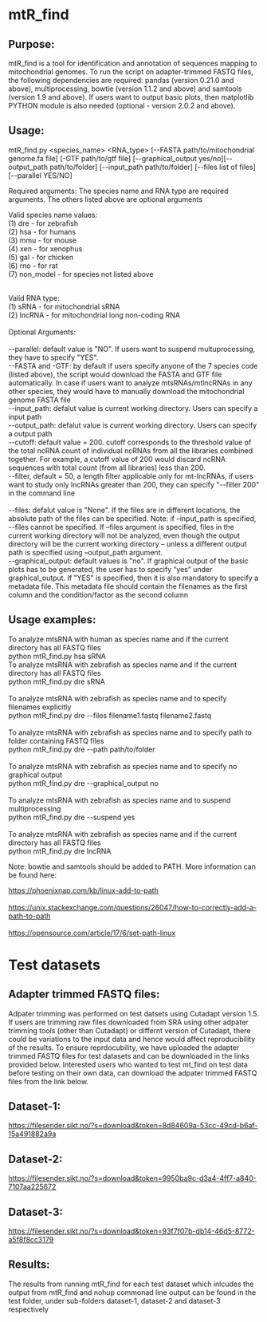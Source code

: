# mtR_find
## Purpose:

mtR_find is a tool for identification and annotation of sequences mapping to mitochondrial genomes. To run the script on adapter-trimmed FASTQ files, the following dependencies are required: pandas (version 0.21.0 and above), multiprocessing, bowtie (version 1.1.2 and above) and samtools (version 1.9 and above). If users want to output basic plots, then matplotlib PYTHON module is also needed (optional - version 2.0.2 and above). 

## Usage:

mtR_find.py <species_name> <RNA_type> [--FASTA path/to/mitochondrial genome.fa file] [-GTF path/to/gtf file] [--graphical_output yes/no][--output_path path/to/folder] [--input_path path/to/folder] [--files list of files] [--parallel YES/NO] 

Required arguments: The species name and RNA type are required arguments. The others listed above are optional arguments

Valid species name values:<br />
(1) dre - for zebrafish <br />
(2) hsa - for humans <br />
(3) mmu - for mouse <br />
(4) xen - for xenophus <br />
(5) gal - for chicken <br />
(6) rno - for rat <br />
(7) non_model - for species not listed above <br />

<br />
Valid RNA type: <br />
(1) sRNA - for mitochondrial sRNA <br />
(2) lncRNA - for mitochondrial long non-coding RNA <br />
<br />
Optional Arguments:<br />
<br />
--parallel:  default value is "NO". If users want to suspend multuprocessing, they have to specify "YES".<br />
--FASTA and -GTF: by default if users specify anyone of the 7 species code (listed above), the script would download the FASTA and GTF file automatically. In case if users want to analyze mtsRNAs/mtlncRNAs in any other species, they would have to manually download the mitochondrial genome FASTA file
<br />
--input_path: defalut value is current working directory. Users can specify a input path <br />
--output_path: defalut value is current working directory. Users can specify a output path <br />
--cutoff: default value = 200. cutoff corresponds to the threshold value of the total ncRNA count of individual ncRNAs from all the libraries combined together. For example, a cutoff value of 200 would discard ncRNA sequences with total count (from all libraries) less than 200.<br />
--filter, default = 50, a length filter applicable only for mt-lncRNAs, if users want to study only lncRNAs greater than 200, they can specify "--filter 200" in the command line<br />
<br />
--files: defalut value is "None". If the files are in different locations, the absolute path of the files can be
specified. Note: if –input_path is specified, --files cannot be specified. If –files
argument is specified, files in the current working directory will not be analyzed,
even though the output directory will be the current working directory – unless a
different output path is specified using –output_path argument. <br />
--graphical_output: default values is "no". If graphical output of the basic plots has to be generated, the user has to specify “yes” under graphical_output. If "YES" is specified, then it is also mandatory to specify a metadata file. This metadata file should contain the filenames as the first column and the condition/factor as the second column <br />

## Usage examples:
To analyze mtsRNA with human as species name and if the current directory has all FASTQ files <br />
python mtR_find.py hsa sRNA <br />
To analyze mtsRNA with zebrafish as species name and if the current directory has all FASTQ files <br />
python mtR_find.py dre sRNA <br />
<br />
To analyze mtsRNA with zebrafish as species name and to specify filenames explicitly <br />
python mtR_find.py dre --files filename1.fastq filename2.fastq <br />
<br />
To analyze mtsRNA with zebrafish as species name and to specify path to folder containing FASTQ files <br />
python mtR_find.py dre --path path/to/folder <br />
<br />
To analyze mtsRNA with zebrafish as species name and to specify no graphical output <br />
python mtR_find.py dre --graphical_output no <br />
<br />
To analyze mtsRNA with zebrafish as species name and to suspend multiprocessing <br />
python mtR_find.py dre --suspend yes  <br />
<br />
To analyze mtsRNA with zebrafish as species name and if the current directory has all FASTQ files <br />
python mtR_find.py dre lncRNA  <br />

Note: bowtie and samtools should be added to PATH. More information can be found here:<br />

https://phoenixnap.com/kb/linux-add-to-path <br />
<br />
https://unix.stackexchange.com/questions/26047/how-to-correctly-add-a-path-to-path <br />
<br />
https://opensource.com/article/17/6/set-path-linux <br />

# Test datasets
## Adapter trimmed FASTQ files:

Adpater trimming was performed on test datsets using Cutadapt version 1.5. If users are trimming raw files downloaded from SRA using other adpater trimming tools (other than Cutadapt) or differnt version of Cutadapt, there could be variations to the input data and hence would affect reproducibility of the results. To ensure reprdocubility, we have uploaded the adapter trimmed FASTQ files for test datasets and can be downloaded in the links provided below. Interested users who wanted to test mt_find on test data before testing on their own data, can download the adpater trimmed FASTQ files from the link below.  

## Dataset-1:
https://filesender.sikt.no/?s=download&token=8d84609a-53cc-49cd-b6af-15a491882a9a
## Dataset-2:
https://filesender.sikt.no/?s=download&token=9950ba9c-d3a4-4ff7-a840-7107aa225672
## Dataset-3:
https://filesender.sikt.no/?s=download&token=93f7f07b-db14-46d5-8772-a5f8f8cc3179

## Results:

The results from running mtR_find for each test dataset which inlcudes the output from mtR_find and nohup commonad line output can be found in the test folder, under sub-folders dataset-1, dataset-2 and dataset-3 respectively
